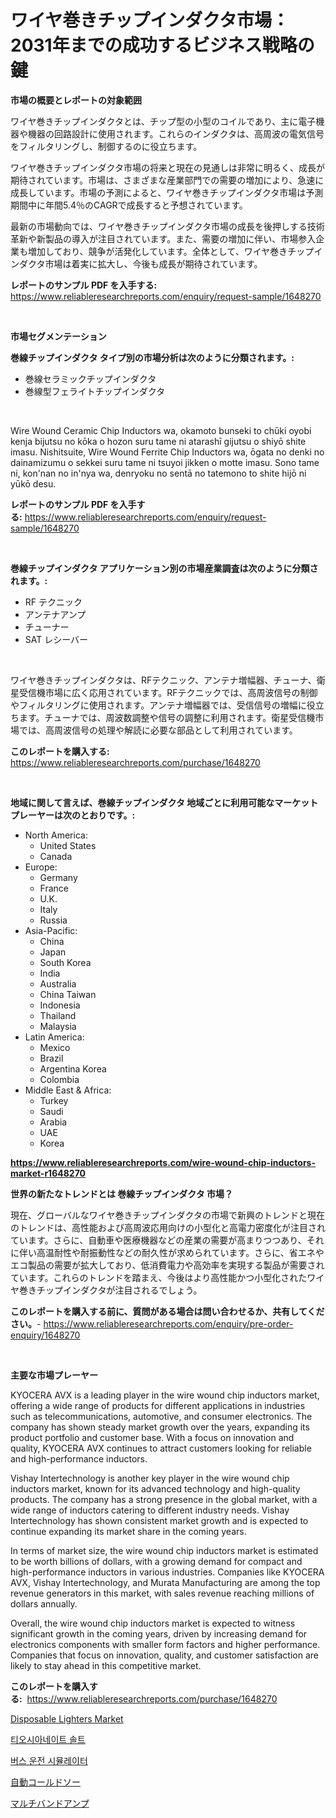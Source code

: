 <p><h1>ワイヤ巻きチップインダクタ市場：2031年までの成功するビジネス戦略の鍵　</h1></p><p><strong>市場の概要とレポートの対象範囲</strong></p>
<p><p>ワイヤ巻きチップインダクタとは、チップ型の小型のコイルであり、主に電子機器や機器の回路設計に使用されます。これらのインダクタは、高周波の電気信号をフィルタリングし、制御するのに役立ちます。</p><p>ワイヤ巻きチップインダクタ市場の将来と現在の見通しは非常に明るく、成長が期待されています。市場は、さまざまな産業部門での需要の増加により、急速に成長しています。市場の予測によると、ワイヤ巻きチップインダクタ市場は予測期間中に年間5.4％のCAGRで成長すると予想されています。</p><p>最新の市場動向では、ワイヤ巻きチップインダクタ市場の成長を後押しする技術革新や新製品の導入が注目されています。また、需要の増加に伴い、市場参入企業も増加しており、競争が活発化しています。全体として、ワイヤ巻きチップインダクタ市場は着実に拡大し、今後も成長が期待されています。</p></p>
<p><strong>レポートのサンプル PDF を入手する:</strong> <a href="https://www.reliableresearchreports.com/enquiry/request-sample/1648270">https://www.reliableresearchreports.com/enquiry/request-sample/1648270</a></p>
<p>&nbsp;</p>
<p><strong>市場セグメンテーション</strong></p>
<p><strong>巻線チップインダクタ タイプ別の市場分析は次のように分類されます。:</strong></p>
<p><ul><li>巻線セラミックチップインダクタ</li><li>巻線型フェライトチップインダクタ</li></ul></p>
<p>&nbsp;</p>
<p><p>Wire Wound Ceramic Chip Inductors wa, okamoto bunseki to chūki oyobi kenja bijutsu no kōka o hozon suru tame ni atarashī gijutsu o shiyō shite imasu. Nishitsuite, Wire Wound Ferrite Chip Inductors wa, ōgata no denki no dainamizumu o sekkei suru tame ni tsuyoi jikken o motte imasu. Sono tame ni, kon'nan no in'nya wa, denryoku no sentā no tatemono to shite hijō ni yūkō desu.</p></p>
<p><strong>レポートのサンプル PDF を入手する:</strong>&nbsp;<a href="https://www.reliableresearchreports.com/enquiry/request-sample/1648270">https://www.reliableresearchreports.com/enquiry/request-sample/1648270</a></p>
<p>&nbsp;</p>
<p><strong> 巻線チップインダクタ アプリケーション別の市場産業調査は次のように分類されます。:</strong></p>
<p><ul><li>RF テクニック</li><li>アンテナアンプ</li><li>チューナー</li><li>SAT レシーバー</li></ul></p>
<p>&nbsp;</p>
<p><p>ワイヤ巻きチップインダクタは、RFテクニック、アンテナ増幅器、チューナ、衛星受信機市場に広く応用されています。RFテクニックでは、高周波信号の制御やフィルタリングに使用されます。アンテナ増幅器では、受信信号の増幅に役立ちます。チューナでは、周波数調整や信号の調整に利用されます。衛星受信機市場では、高周波信号の処理や解読に必要な部品として利用されています。</p></p>
<p><strong>このレポートを購入する:</strong>&nbsp; <a href="https://www.reliableresearchreports.com/purchase/1648270">https://www.reliableresearchreports.com/purchase/1648270</a></p>
<p>&nbsp;</p>
<p><strong>地域に関して言えば、巻線チップインダクタ 地域ごとに利用可能なマーケットプレーヤーは次のとおりです。:</strong></p>
<p><ul>
    <li>
        North America:
        <ul>
            <li>United States</li>
            <li>Canada</li>
        </ul>
    </li>
    <li>
        Europe:
        <ul>
            <li>Germany</li>
            <li>France</li>
            <li>U.K.</li>
            <li>Italy</li>
            <li>Russia</li>
        </ul>
    </li>
    <li>
        Asia-Pacific:
        <ul>
            <li>China</li>
            <li>Japan</li>
            <li>South Korea</li>
            <li>India</li>
            <li>Australia</li>
            <li>China Taiwan</li>
            <li>Indonesia</li>
            <li>Thailand</li>
            <li>Malaysia</li>
        </ul>
    </li>
    <li>
        Latin America:
        <ul>
            <li>Mexico</li>
            <li>Brazil</li>
            <li>Argentina Korea</li>
            <li>Colombia</li>
        </ul>
    </li>
    <li>
        Middle East & Africa:
        <ul>
            <li>Turkey</li>
            <li>Saudi</li>
            <li>Arabia</li>
            <li>UAE</li>
            <li>Korea</li>
        </ul>
    </li>
    </ul></p>
<p><strong><a href="https://www.reliableresearchreports.com/wire-wound-chip-inductors-market-r1648270">https://www.reliableresearchreports.com/wire-wound-chip-inductors-market-r1648270</a></strong>&nbsp;</p>
<p><strong>世界の新たなトレンドとは 巻線チップインダクタ 市場？</strong></p>
<p><p>現在、グローバルなワイヤ巻きチップインダクタの市場で新興のトレンドと現在のトレンドは、高性能および高周波応用向けの小型化と高電力密度化が注目されています。さらに、自動車や医療機器などの産業の需要が高まりつつあり、それに伴い高温耐性や耐振動性などの耐久性が求められています。さらに、省エネやエコ製品の需要が拡大しており、低消費電力や高効率を実現する製品が需要されています。これらのトレンドを踏まえ、今後はより高性能かつ小型化されたワイヤ巻きチップインダクタが注目されるでしょう。</p></p>
<p><strong>このレポートを購入する前に、質問がある場合は問い合わせるか、共有してください。</strong>- <a href="https://www.reliableresearchreports.com/enquiry/pre-order-enquiry/1648270">https://www.reliableresearchreports.com/enquiry/pre-order-enquiry/1648270</a></p>
<p>&nbsp;</p>
<p><strong>主要な市場プレーヤー</strong></p>
<p><p>KYOCERA AVX is a leading player in the wire wound chip inductors market, offering a wide range of products for different applications in industries such as telecommunications, automotive, and consumer electronics. The company has shown steady market growth over the years, expanding its product portfolio and customer base. With a focus on innovation and quality, KYOCERA AVX continues to attract customers looking for reliable and high-performance inductors.</p><p>Vishay Intertechnology is another key player in the wire wound chip inductors market, known for its advanced technology and high-quality products. The company has a strong presence in the global market, with a wide range of inductors catering to different industry needs. Vishay Intertechnology has shown consistent market growth and is expected to continue expanding its market share in the coming years.</p><p>In terms of market size, the wire wound chip inductors market is estimated to be worth billions of dollars, with a growing demand for compact and high-performance inductors in various industries. Companies like KYOCERA AVX, Vishay Intertechnology, and Murata Manufacturing are among the top revenue generators in this market, with sales revenue reaching millions of dollars annually.</p><p>Overall, the wire wound chip inductors market is expected to witness significant growth in the coming years, driven by increasing demand for electronics components with smaller form factors and higher performance. Companies that focus on innovation, quality, and customer satisfaction are likely to stay ahead in this competitive market.</p></p>
<p><strong>このレポートを購入する:</strong>&nbsp;&nbsp;<a href="https://www.reliableresearchreports.com/purchase/1648270">https://www.reliableresearchreports.com/purchase/1648270</a></p>
<p><p><a href="https://www.linkedin.com/pulse/disposable-lighters-market-analysis-sze-forecasted-period-tubye?trackingId=q2u0%2B7ZMZeBjpD3MyokvQw%3D%3D">Disposable Lighters Market</a></p><p><a href="https://medium.com/@cheddar67856/%ED%8B%B0%EC%98%A4%EC%8B%9C%EC%95%88%EC%82%B0%EC%97%BC-%EC%8B%9C%EC%9E%A5-%EB%B3%B4%EA%B3%A0%EC%84%9C%EB%8A%94-%EC%9D%B4-%EC%8B%9C%EC%9E%A5%EC%9D%98-%EC%B5%9C%EC%8B%A0-%ED%8A%B8%EB%A0%8C%EB%93%9C%EC%99%80-%EC%84%B1%EC%9E%A5-%EA%B8%B0%ED%9A%8C%EB%A5%BC-%EB%B3%B4%EC%97%AC%EC%A4%8D%EB%8B%88%EB%8B%A4-22e630c51db3">티오시아네이트 솔트</a></p><p><a href="https://medium.com/@leonidasalazar756/%EB%B2%84%EC%8A%A4-%EC%9A%B4%EC%A0%84-%EC%8B%9C%EB%AE%AC%EB%A0%88%EC%9D%B4%ED%84%B0-%EC%8B%9C%EC%9E%A5-%EB%B3%B4%EA%B3%A0%EC%84%9C%EB%8A%94-%EC%9D%B4-%EC%8B%9C%EC%9E%A5%EC%9D%98-%EC%B5%9C%EC%8B%A0-%ED%8A%B8%EB%A0%8C%EB%93%9C%EC%99%80-%EC%84%B1%EC%9E%A5-%EA%B8%B0%ED%9A%8C%EB%A5%BC-%EB%B3%B4%EC%97%AC%EC%A4%8D%EB%8B%88%EB%8B%A4-7e5e6d4c30b7">버스 운전 시뮬레이터</a></p><p><a href="https://medium.com/@terrelliemann565620/%E8%87%AA%E5%8B%95%E5%86%B7%E5%8D%B4%E3%82%BD%E3%83%BC%E5%B8%82%E5%A0%B4%E3%81%AE%E5%88%86%E6%9E%90%E3%81%A82024%E5%B9%B4%E3%81%8B%E3%82%892031%E5%B9%B4%E3%81%BE%E3%81%A7%E3%81%AE%E3%82%B5%E3%82%A4%E3%82%BA%E4%BA%88%E6%B8%AC-b815915442bf">自動コールドソー</a></p><p><a href="https://medium.com/@jodyomenick9056/%E3%83%9E%E3%83%AB%E3%83%81%E3%83%90%E3%83%B3%E3%83%89%E3%82%A2%E3%83%B3%E3%83%97%E5%B8%82%E5%A0%B4-2031%E5%B9%B4%E3%81%BE%E3%81%A7%E3%81%AE%E6%88%90%E5%8A%9F%E3%81%99%E3%82%8B%E3%83%93%E3%82%B8%E3%83%8D%E3%82%B9%E6%88%A6%E7%95%A5%E3%81%AE%E9%8D%B5-d18b6f7a6d37">マルチバンドアンプ</a></p></p>